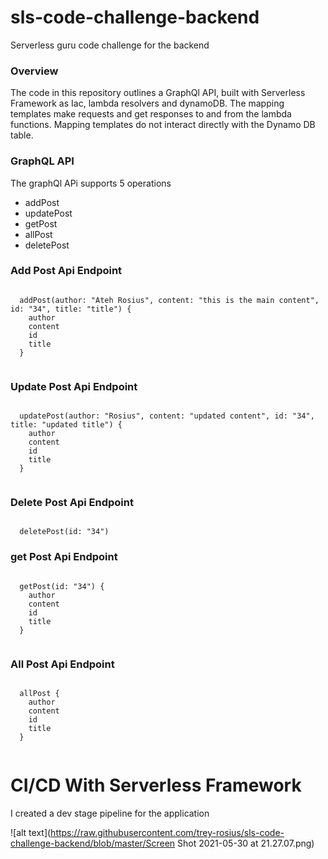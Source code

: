# sls-code-challenge-backend
Serverless guru code challenge for the backend

### Overview
The code in this repository  outlines a GraphQl API, built with Serverless Framework as Iac, lambda resolvers and dynamoDB. 
The mapping templates make requests and get responses to and from the lambda functions. Mapping templates do not interact directly with the Dynamo DB table.

### GraphQL API
The graphQl APi supports 5 operations
- addPost
- updatePost
- getPost
- allPost
- deletePost

### Add Post Api Endpoint
```

  addPost(author: "Ateh Rosius", content: "this is the main content", id: "34", title: "title") {
    author
    content
    id
    title
  }


```
### Update Post Api Endpoint

```

  updatePost(author: "Rosius", content: "updated content", id: "34", title: "updated title") {
    author
    content
    id
    title
  }


```
### Delete Post Api Endpoint

```

  deletePost(id: "34") 

```

### get Post Api Endpoint

```

  getPost(id: "34") {
    author
    content
    id
    title
  }


```

### All Post Api Endpoint

```

  allPost {
    author
    content
    id
    title
  }


```

# CI/CD With Serverless Framework
I created a dev stage pipeline for the application


![alt text](https://raw.githubusercontent.com/trey-rosius/sls-code-challenge-backend/blob/master/Screen Shot 2021-05-30 at 21.27.07.png)


